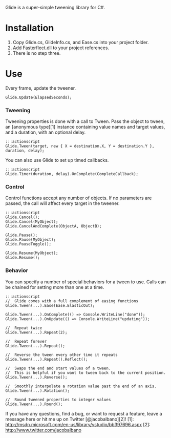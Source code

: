 Glide is a super-simple tweening library for C#.

# Installation
 1. Copy Glide.cs, GlideInfo.cs, and Ease.cs into your project folder.
 2. Add Fasterflect.dll to your project references.
 3. There is no step three.

# Use
Every frame, update the tweener.

    Glide.Update(ElapsedSeconds);

### Tweening
Tweening properties is done with a call to Tween. Pass the object to tween, an [anonymous type][1] instance containing value names and target values, and a duration, with an optional delay.

    :::actionscript
    Glide.Tween(target, new { X = destination.X, Y = destination.Y }, duration, delay);

You can also use Glide to set up timed callbacks.

    :::actionscript
    Glide.Timer(duration, delay).OnComplete(CompleteCallback);

### Control
Control functions accept any number of objects. If no parameters are passed, the call will affect every target in the tweener.

    :::actionscript
    Glide.Cancel();
    Glide.Cancel(MyObject);
    Glide.CancelAndComplete(ObjectA, ObjectB);
    
    Glide.Pause();
    Glide.Pause(MyObject);
    Glide.PauseToggle();
    
    Glide.Resume(MyObject);
    Glide.Resume();

### Behavior
You can specify a number of special behaviors for a tween to use. Calls can be chained for setting more than one at a time.

    :::actionscript
	//  Glide comes with a full complement of easing functions
    Glide.Tween(...).Ease(Ease.ElasticOut);
    
    Glide.Tween(...).OnComplete(() => Console.WriteLine("done"));
    Glide.Tween(...).OnUpdate(() => Console.WriteLine("updating"));
    
    //  Repeat twice
    Glide.Tween(...).Repeat(2);
    
    //  Repeat forever
    Glide.Tween(...).Repeat();
    
    //  Reverse the tween every other time it repeats
    Glide.Tween(...).Repeat().Reflect();
    
    //  Swaps the end and start values of a tween.
    //  This is helpful if you want to tween back to the current position.
    Glide.Tween(...).Reverse();
    
    //  Smoothly interpolate a rotation value past the end of an axis.
    Glide.Tween(...).Rotation();
    
    //  Round tweened properties to integer values
    Glide.Tween(...).Round();
    
If you have any questions, find a bug, or want to request a feature, leave a message here or hit me up on Twitter [@jacobalbano][2]!
[1]: http://msdn.microsoft.com/en-us/library/vstudio/bb397696.aspx
[2]: http://www.twitter.com/jacobalbano